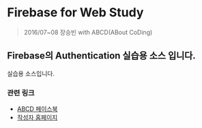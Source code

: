 # Firebase for Web Study

> 2016/07~08 장승빈 with ABCD(ABout CoDing)

## Firebase의 Authentication 실습용 소스 입니다.

실습용 소스입니다.

### 관련 링크
 - [ABCD 페이스북](https://www.facebook.com/groups/aboutCoding/)
 - [작성자 홈페이지](http://sbsoft.kr)
